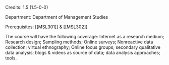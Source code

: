 Credits: 1.5 (1.5-0-0)

Department: Department of Management Studies

Prerequisites: [[MSL301]] & [[MSL302]]

The course will have the following coverage: Internet as a research medium; Research design; Sampling methods; Online surveys; Nonreactive data collection; virtual ethnography; Online focus groups; secondary qualitative data analysis; blogs & videos as source of data; data analysis approaches; tools.